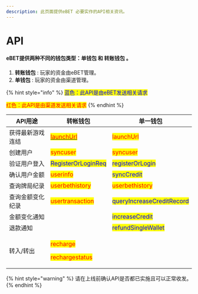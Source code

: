 ```yaml
---
description: 此页面提供eBET 必要实作的API相关资讯。
---
```


# API

#### eBET提供两种不同的钱包类型：单钱包 和 转账钱包 。&#x20;

1. **转账钱包** : 玩家的资金由eBET管理。
2. **单钱包** : 玩家的资金由渠道管理。

{% hint style="info" %}
<mark style="color:blue;">蓝色：此API是由eBET发送相关请求</mark>

<mark style="color:red;">红色：此API是由渠道发送相关请求</mark>
{% endhint %}

| API用途    | 转帐钱包                                                                                                                                          | 单一钱包                                                       |
| -------- | --------------------------------------------------------------------------------------------------------------------------------------------- | ---------------------------------------------------------- |
| 获得最新游戏连结 | <mark style="color:red;"></mark>[<mark style="color:red;">launchUrl</mark>](common/channel-post/launchurl.md)<mark style="color:red;"></mark> | <mark style="color:red;">launchUrl</mark>                  |
| 创建用户     | <mark style="color:red;">syncuser</mark>                                                                                                      | <mark style="color:red;">syncuser</mark>                   |
| 验证用户登入   | <mark style="color:blue;">RegisterOrLoginReq</mark>                                                                                           | <mark style="color:blue;">registerOrLogin</mark>           |
| 确认用户金额   | <mark style="color:red;">userinfo</mark>                                                                                                      | <mark style="color:blue;">syncCredit</mark>                |
| 查询牌局纪录   | <mark style="color:red;">userbethistory</mark>                                                                                                | <mark style="color:red;">userbethistory</mark>             |
| 查询金额变化纪录 | <mark style="color:red;">usertransaction</mark>                                                                                               | <mark style="color:blue;">queryIncreaseCreditRecord</mark> |
| 金额变化通知   |                                                                                                                                               | <mark style="color:blue;">increaseCredit</mark>            |
| 退款通知     |                                                                                                                                               | <mark style="color:blue;">refundSingleWallet</mark>        |
| 转入/转出    | <p><mark style="color:red;">recharge</mark></p><p><mark style="color:red;">rechargestatus</mark></p>                                          |                                                            |

{% hint style="warning" %}
请在上线前确认API是否都已实施且可以正常收发。
{% endhint %}
